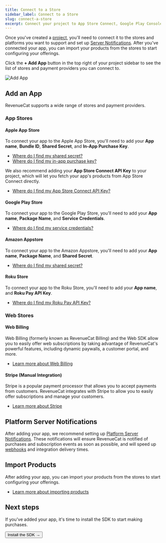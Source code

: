 ```yaml
---
title: Connect to a Store
sidebar_label: Connect to a Store
slug: connect-a-store
excerpt: Connect your project to App Store Connect, Google Play Console, and more
---
```


Once you've created a [project](/projects/overview), you'll need to connect it to the stores and platforms you want to support and set up [Server Notifications](/platform-resources/server-notifications). After you've connected your app, you can import your products from the stores to start configuring your offerings.

Click the **+ Add App** button in the top right of your project sidebar to see the list of stores and payment providers you can connect to.

![Add App](/images/projects/add-an-app.png)

## Add an App

RevenueCat supports a wide range of stores and payment providers.

### App Stores

#### Apple App Store

To connect your app to the Apple App Store, you'll need to add your **App name**, **Bundle ID**, **Shared Secret**, and **In-App Purchase Key**.

- [Where do I find my shared secret?](/service-credentials/itunesconnect-app-specific-shared-secret)
- [Where do I find my in-app purchase key?](/service-credentials/itunesconnect-app-specific-shared-secret/in-app-purchase-key-configuration)

We also recommend adding your **App Store Connect API Key** to your project, which will let you fetch your app's products from App Store Connect directly.

- [Where do I find my App Store Connect API Key?](/service-credentials/itunesconnect-app-specific-shared-secret/app-store-connect-api-key-configuration)

#### Google Play Store

To connect your app to the Google Play Store, you'll need to add your **App name**, **Package Name**, and **Service Credentials**.

- [Where do I find my service credentials?](/service-credentials/creating-play-service-credentials)

#### Amazon Appstore

To connect your app to the Amazon Appstore, you'll need to add your **App name**, **Package Name**, and **Shared Secret**.

- [Where do I find my shared secret?](/service-credentials/amazon-appstore-credentials)

#### Roku Store

To connect your app to the Roku Store, you'll need to add your **App name**, and **Roku Pay API Key**.

- [Where do I find my Roku Pay API Key?](/service-credentials/roku-credentials)

### Web Stores

#### Web Billing

Web Billing (formerly known as RevenueCat Billing) and the Web SDK allow you to easily offer web subscriptions by taking advantage of RevenueCat's powerful features, including dynamic paywalls, a customer portal, and more.

- [Learn more about Web Billing](/web/revenuecat-billing)

#### Stripe (Manual Integration)

Stripe is a popular payment processor that allows you to accept payments from customers. RevenueCat integrates with Stripe to allow you to easily offer subscriptions and manage your customers.

- [Learn more about Stripe](/web/stripe)

## Platform Server Notifications

After adding your app, we recommend setting up [Platform Server Notifications](/platform-resources/server-notifications). These notifications will ensure RevenueCat is notified of purchases and subscription events as soon as possible, and will speed up [webhooks](/integrations/webhooks) and integration delivery times.

## Import Products

After adding your app, you can import your products from the stores to start configuring your offerings.

- [Learn more about importing products](/offerings/products-overview)

## Next steps

If you've added your app, it's time to install the SDK to start making purchases.

<Button href="/docs/getting-started/installation">Install the SDK →</Button>
